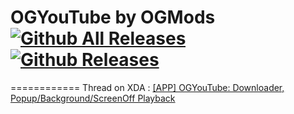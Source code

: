 # OGYouTube by OGMods [![Github All Releases](https://img.shields.io/github/downloads/AndroidAppz/OGYouTube/total.svg?style=flat-square)]() [![Github Releases](https://img.shields.io/github/downloads/AndroidAppz/OGYouTube/latest/total.svg?style=flat-square)]()
============
Thread on XDA : <a href="http://forum.xda-developers.com/showthread.php?t=2213945"> [APP] OGYouTube: Downloader, Popup/Background/ScreenOff Playback</a> 


